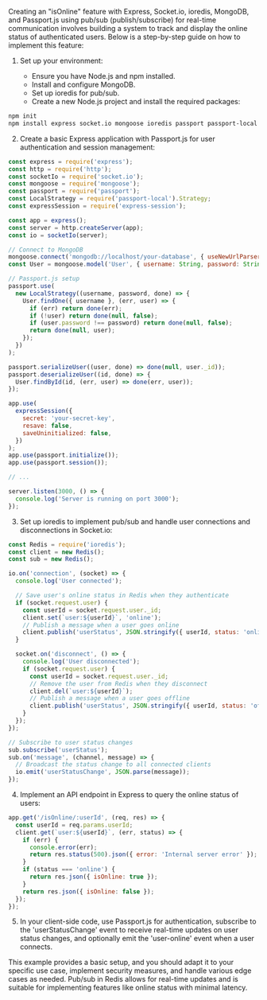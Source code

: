 Creating an "isOnline" feature with Express, Socket.io, ioredis, MongoDB, and Passport.js using pub/sub (publish/subscribe) for real-time communication involves building a system to track and display the online status of authenticated users. Below is a step-by-step guide on how to implement this feature:

1. Set up your environment:

   - Ensure you have Node.js and npm installed.
   - Install and configure MongoDB.
   - Set up ioredis for pub/sub.
   - Create a new Node.js project and install the required packages:

```bash
npm init
npm install express socket.io mongoose ioredis passport passport-local express-session
```

2. Create a basic Express application with Passport.js for user authentication and session management:

```javascript
const express = require('express');
const http = require('http');
const socketIo = require('socket.io');
const mongoose = require('mongoose');
const passport = require('passport');
const LocalStrategy = require('passport-local').Strategy;
const expressSession = require('express-session');

const app = express();
const server = http.createServer(app);
const io = socketIo(server);

// Connect to MongoDB
mongoose.connect('mongodb://localhost/your-database', { useNewUrlParser: true });
const User = mongoose.model('User', { username: String, password: String });

// Passport.js setup
passport.use(
  new LocalStrategy((username, password, done) => {
    User.findOne({ username }, (err, user) => {
      if (err) return done(err);
      if (!user) return done(null, false);
      if (user.password !== password) return done(null, false);
      return done(null, user);
    });
  })
);

passport.serializeUser((user, done) => done(null, user._id));
passport.deserializeUser((id, done) => {
  User.findById(id, (err, user) => done(err, user));
});

app.use(
  expressSession({
    secret: 'your-secret-key',
    resave: false,
    saveUninitialized: false,
  })
);
app.use(passport.initialize());
app.use(passport.session());

// ...

server.listen(3000, () => {
  console.log('Server is running on port 3000');
});
```

3. Set up ioredis to implement pub/sub and handle user connections and disconnections in Socket.io:

```javascript
const Redis = require('ioredis');
const client = new Redis();
const sub = new Redis();

io.on('connection', (socket) => {
  console.log('User connected');

  // Save user's online status in Redis when they authenticate
  if (socket.request.user) {
    const userId = socket.request.user._id;
    client.set(`user:${userId}`, 'online');
    // Publish a message when a user goes online
    client.publish('userStatus', JSON.stringify({ userId, status: 'online' }));
  }

  socket.on('disconnect', () => {
    console.log('User disconnected');
    if (socket.request.user) {
      const userId = socket.request.user._id;
      // Remove the user from Redis when they disconnect
      client.del(`user:${userId}`);
      // Publish a message when a user goes offline
      client.publish('userStatus', JSON.stringify({ userId, status: 'offline' }));
    }
  });
});

// Subscribe to user status changes
sub.subscribe('userStatus');
sub.on('message', (channel, message) => {
  // Broadcast the status change to all connected clients
  io.emit('userStatusChange', JSON.parse(message));
});
```

4. Implement an API endpoint in Express to query the online status of users:

```javascript
app.get('/isOnline/:userId', (req, res) => {
  const userId = req.params.userId;
  client.get(`user:${userId}`, (err, status) => {
    if (err) {
      console.error(err);
      return res.status(500).json({ error: 'Internal server error' });
    }
    if (status === 'online') {
      return res.json({ isOnline: true });
    }
    return res.json({ isOnline: false });
  });
});
```

5. In your client-side code, use Passport.js for authentication, subscribe to the 'userStatusChange' event to receive real-time updates on user status changes, and optionally emit the 'user-online' event when a user connects.

This example provides a basic setup, and you should adapt it to your specific use case, implement security measures, and handle various edge cases as needed. Pub/sub in Redis allows for real-time updates and is suitable for implementing features like online status with minimal latency.